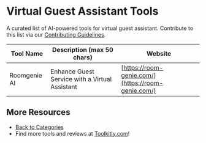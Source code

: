 # Virtual Guest Assistant Tools

A curated list of AI-powered tools for virtual guest assistant. Contribute to this list via our [Contributing Guidelines](../CONTRIBUTING.md).

| Tool Name | Description (max 50 chars) | Website |
|-----------|----------------------------|---------|
| Roomgenie AI | Enhance Guest Service with a Virtual Assistant | [https://room-genie.com/](https://room-genie.com/) |

## More Resources
- [Back to Categories](https://github.com/ToolkitlyAI/awesome-ai-tools/blob/master/README.md)
- Find more tools and reviews at [Toolkitly.com](https://toolkitly.com)!

